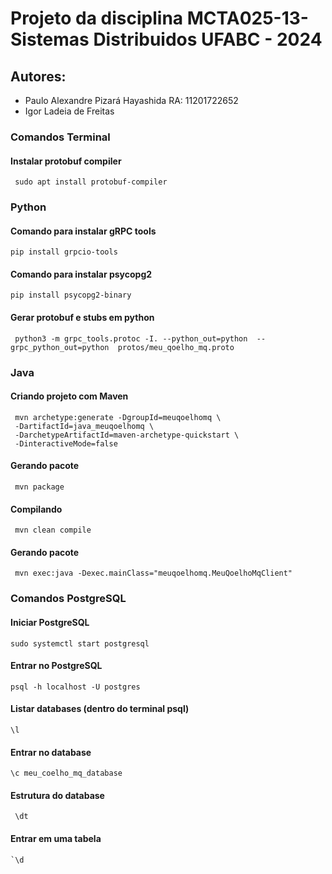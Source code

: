 # Projeto da disciplina MCTA025-13-Sistemas Distribuidos UFABC - 2024
## Autores: 
- Paulo Alexandre Pizará Hayashida RA: 11201722652
- Igor Ladeia de Freitas

### Comandos Terminal
#### Instalar protobuf compiler
```
 sudo apt install protobuf-compiler
```
### Python
#### Comando para instalar gRPC tools
 ```
 pip install grpcio-tools 
```
#### Comando para instalar psycopg2
 ```
 pip install psycopg2-binary
```
#### Gerar protobuf e stubs em python
```
 python3 -m grpc_tools.protoc -I. --python_out=python  --grpc_python_out=python  protos/meu_qoelho_mq.proto
```
### Java
#### Criando projeto com Maven
```
 mvn archetype:generate -DgroupId=meuqoelhomq \
 -DartifactId=java_meuqoelhomq \
 -DarchetypeArtifactId=maven-archetype-quickstart \
 -DinteractiveMode=false
```
#### Gerando pacote 
```
 mvn package
```
#### Compilando
```
 mvn clean compile
```
#### Gerando pacote 
```
 mvn exec:java -Dexec.mainClass="meuqoelhomq.MeuQoelhoMqClient"
```
### Comandos PostgreSQL
#### Iniciar PostgreSQL
 ```
 sudo systemctl start postgresql
 ```
#### Entrar no PostgreSQL
 ```
 psql -h localhost -U postgres
 ```
#### Listar databases (dentro do terminal psql)
```
\l
 ```
#### Entrar no database 
 ```
 \c meu_coelho_mq_database
 ```
#### Estrutura do database
```
 \dt 
```
#### Entrar em uma tabela
```
`\d
```
